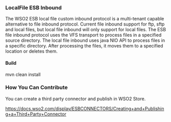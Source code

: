 ### LocalFile ESB Inbound

The WSO2 ESB local file custom inbound protocol is a multi-tenant capable alternative to file inbound protocol. Current file inbound support for ftp, sftp and local files, but local file inbound will only support for local files. The ESB file inbound protocol uses the VFS transport to process files in a specified source directory. The local file inbound uses java NIO API to process files in a specific directory. After processing the files, it moves them to a specified location or deletes them. 

#### Build
mvn clean install

### How You Can Contribute

You can create a third party connector and publish in WSO2 Store.

https://docs.wso2.com/display/ESBCONNECTORS/Creating+and+Publishing+a+Third+Party+Connector
